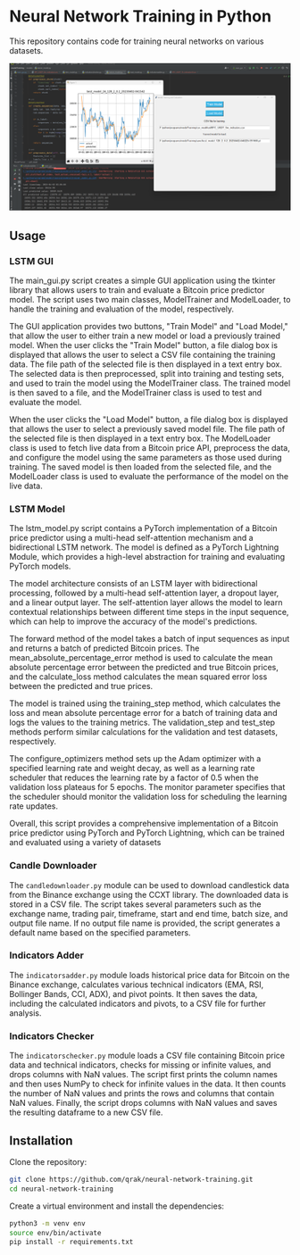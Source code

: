 # Neural Network Training in Python

This repository contains code for training neural networks on various datasets. 

![Alt Text](image001.png)
## Usage

### LSTM GUI

The main_gui.py script creates a simple GUI application using the tkinter library that allows users to train and evaluate a Bitcoin price predictor model. The script uses two main classes, ModelTrainer and ModelLoader, to handle the training and evaluation of the model, respectively.

The GUI application provides two buttons, "Train Model" and "Load Model," that allow the user to either train a new model or load a previously trained model. When the user clicks the "Train Model" button, a file dialog box is displayed that allows the user to select a CSV file containing the training data. The file path of the selected file is then displayed in a text entry box. The selected data is then preprocessed, split into training and testing sets, and used to train the model using the ModelTrainer class. The trained model is then saved to a file, and the ModelTrainer class is used to test and evaluate the model.

When the user clicks the "Load Model" button, a file dialog box is displayed that allows the user to select a previously saved model file. The file path of the selected file is then displayed in a text entry box. The ModelLoader class is used to fetch live data from a Bitcoin price API, preprocess the data, and configure the model using the same parameters as those used during training. The saved model is then loaded from the selected file, and the ModelLoader class is used to evaluate the performance of the model on the live data.
### LSTM Model

The lstm_model.py script contains a PyTorch implementation of a Bitcoin price predictor using a multi-head self-attention mechanism and a bidirectional LSTM network. The model is defined as a PyTorch Lightning Module, which provides a high-level abstraction for training and evaluating PyTorch models.

The model architecture consists of an LSTM layer with bidirectional processing, followed by a multi-head self-attention layer, a dropout layer, and a linear output layer. The self-attention layer allows the model to learn contextual relationships between different time steps in the input sequence, which can help to improve the accuracy of the model's predictions.

The forward method of the model takes a batch of input sequences as input and returns a batch of predicted Bitcoin prices. The mean_absolute_percentage_error method is used to calculate the mean absolute percentage error between the predicted and true Bitcoin prices, and the calculate_loss method calculates the mean squared error loss between the predicted and true prices.

The model is trained using the training_step method, which calculates the loss and mean absolute percentage error for a batch of training data and logs the values to the training metrics. The validation_step and test_step methods perform similar calculations for the validation and test datasets, respectively.

The configure_optimizers method sets up the Adam optimizer with a specified learning rate and weight decay, as well as a learning rate scheduler that reduces the learning rate by a factor of 0.5 when the validation loss plateaus for 5 epochs. The monitor parameter specifies that the scheduler should monitor the validation loss for scheduling the learning rate updates.

Overall, this script provides a comprehensive implementation of a Bitcoin price predictor using PyTorch and PyTorch Lightning, which can be trained and evaluated using a variety of datasets
### Candle Downloader

The `candledownloader.py` module can be used to download candlestick data from the Binance exchange using the CCXT library. The downloaded data is stored in a CSV file. The script takes several parameters such as the exchange name, trading pair, timeframe, start and end time, batch size, and output file name. If no output file name is provided, the script generates a default name based on the specified parameters.

### Indicators Adder

The `indicatorsadder.py` module loads historical price data for Bitcoin on the Binance exchange, calculates various technical indicators (EMA, RSI, Bollinger Bands, CCI, ADX), and pivot points. It then saves the data, including the calculated indicators and pivots, to a CSV file for further analysis.

### Indicators Checker

The `indicatorschecker.py` module loads a CSV file containing Bitcoin price data and technical indicators, checks for missing or infinite values, and drops columns with NaN values. The script first prints the column names and then uses NumPy to check for infinite values in the data. It then counts the number of NaN values and prints the rows and columns that contain NaN values. Finally, the script drops columns with NaN values and saves the resulting dataframe to a new CSV file.

## Installation

Clone the repository:

```bash
git clone https://github.com/qrak/neural-network-training.git
cd neural-network-training

```
Create a virtual environment and install the dependencies:

```bash
python3 -m venv env
source env/bin/activate
pip install -r requirements.txt
```
